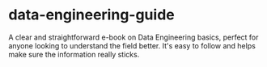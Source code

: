 # data-engineering-guide
A clear and straightforward e-book on Data Engineering basics, perfect for anyone looking to understand the field better. It's easy to follow and helps make sure the information really sticks.

